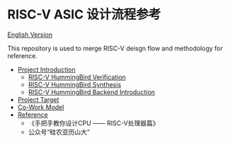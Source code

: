 # RISC-V ASIC 设计流程参考

[English Version](README.md)

This repository is used to merge RISC-V deisgn flow and methodology for reference.

* [Project Introduction](docs/intro.md)
  * [RISC-V HummingBird Verification](verification/doc/README.md)
  * [RISC-V HummingBird Synthesis](synthesis/docs/README.md)
  * [RISC-V HummingBird Backend Introduction](backend/docs/README.md)
* [Project Target](docs/target.md)
* [Co-Work Model](docs/cowork.md)
* [Reference](docs/reference.md)
  * 《手把手教你设计CPU —— RISC-V处理器篇》
  * 公众号“硅农亚历山大”